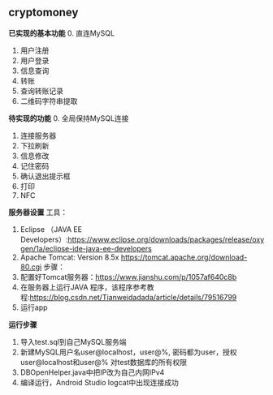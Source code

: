 ## cryptomoney

**已实现的基本功能**
0. 直连MySQL
1. 用户注册
2. 用户登录
3. 信息查询
4. 转账
5. 查询转账记录
6. 二维码字符串提取

**待实现的功能**
0. 全局保持MySQL连接
1. 连接服务器
2. 下拉刷新
3. 信息修改
4. 记住密码
5. 确认退出提示框
6. 打印
7. NFC

**服务器设置**
工具：
1. Eclipse （JAVA EE Developers）:https://www.eclipse.org/downloads/packages/release/oxygen/1a/eclipse-ide-java-ee-developers
2. Apache Tomcat: Version 8.5x https://tomcat.apache.org/download-80.cgi
步骤：
1. 配置好Tomcat服务器：https://www.jianshu.com/p/1057af640c8b
2. 在服务器上运行JAVA 程序，该程序参考教程:https://blog.csdn.net/Tianweidadada/article/details/79516799
3. 运行app


**运行步骤**
1. 导入test.sql到自己MySQL服务端
2. 新建MySQL用户名user@localhost，user@%, 密码都为user，授权user@localhost和user@% 对test数据库的所有权限
3. DBOpenHelper.java中把IP改为自己内网IPv4
4. 编译运行，Android Studio logcat中出现连接成功